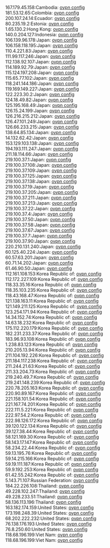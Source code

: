 167.179.45.158:Cambodia: [ovpn config](vpn/167_179_45_158.ovpn)  
181.53.12.65:Colombia: [ovpn config](vpn/181_53_12_65.ovpn)  
200.107.24.14:Ecuador: [ovpn config](vpn/200_107_24_14.ovpn)  
80.235.19.2:Estonia: [ovpn config](vpn/80_235_19_2.ovpn)  
1.65.130.2:Hong Kong: [ovpn config](vpn/1_65_130_2.ovpn)  
140.0.204.127:Indonesia: [ovpn config](vpn/140_0_204_127.ovpn)  
106.139.96.178:Japan: [ovpn config](vpn/106_139_96_178.ovpn)  
106.158.118.195:Japan: [ovpn config](vpn/106_158_118_195.ovpn)  
110.4.221.83:Japan: [ovpn config](vpn/110_4_221_83.ovpn)  
111.99.117.246:Japan: [ovpn config](vpn/111_99_117_246.ovpn)  
112.138.92.107:Japan: [ovpn config](vpn/112_138_92_107.ovpn)  
114.189.92.79:Japan: [ovpn config](vpn/114_189_92_79.ovpn)  
115.124.197.208:Japan: [ovpn config](vpn/115_124_197_208.ovpn)  
115.65.77.102:Japan: [ovpn config](vpn/115_65_77_102.ovpn)  
118.241.144.186:Japan: [ovpn config](vpn/118_241_144_186.ovpn)  
119.169.149.227:Japan: [ovpn config](vpn/119_169_149_227.ovpn)  
122.223.30.2:Japan: [ovpn config](vpn/122_223_30_2.ovpn)  
124.18.49.82:Japan: [ovpn config](vpn/124_18_49_82.ovpn)  
125.195.168.49:Japan: [ovpn config](vpn/125_195_168_49.ovpn)  
126.15.24.199:Japan: [ovpn config](vpn/126_15_24_199.ovpn)  
126.216.215.212:Japan: [ovpn config](vpn/126_216_215_212.ovpn)  
126.47.101.249:Japan: [ovpn config](vpn/126_47_101_249.ovpn)  
126.66.233.215:Japan: [ovpn config](vpn/126_66_233_215.ovpn)  
138.64.85.134:Japan: [ovpn config](vpn/138_64_85_134.ovpn)  
14.132.62.42:Japan: [ovpn config](vpn/14_132_62_42.ovpn)  
153.129.103.138:Japan: [ovpn config](vpn/153_129_103_138.ovpn)  
194.193.111.247:Japan: [ovpn config](vpn/194_193_111_247.ovpn)  
211.18.114.66:Japan: [ovpn config](vpn/211_18_114_66.ovpn)  
219.100.37.1:Japan: [ovpn config](vpn/219_100_37_1.ovpn)  
219.100.37.108:Japan: [ovpn config](vpn/219_100_37_108.ovpn)  
219.100.37.109:Japan: [ovpn config](vpn/219_100_37_109.ovpn)  
219.100.37.125:Japan: [ovpn config](vpn/219_100_37_125.ovpn)  
219.100.37.138:Japan: [ovpn config](vpn/219_100_37_138.ovpn)  
219.100.37.19:Japan: [ovpn config](vpn/219_100_37_19.ovpn)  
219.100.37.205:Japan: [ovpn config](vpn/219_100_37_205.ovpn)  
219.100.37.211:Japan: [ovpn config](vpn/219_100_37_211.ovpn)  
219.100.37.213:Japan: [ovpn config](vpn/219_100_37_213.ovpn)  
219.100.37.22:Japan: [ovpn config](vpn/219_100_37_22.ovpn)  
219.100.37.4:Japan: [ovpn config](vpn/219_100_37_4.ovpn)  
219.100.37.50:Japan: [ovpn config](vpn/219_100_37_50.ovpn)  
219.100.37.58:Japan: [ovpn config](vpn/219_100_37_58.ovpn)  
219.100.37.67:Japan: [ovpn config](vpn/219_100_37_67.ovpn)  
219.100.37.7:Japan: [ovpn config](vpn/219_100_37_7.ovpn)  
219.100.37.90:Japan: [ovpn config](vpn/219_100_37_90.ovpn)  
220.210.131.240:Japan: [ovpn config](vpn/220_210_131_240.ovpn)  
60.125.40.224:Japan: [ovpn config](vpn/60_125_40_224.ovpn)  
60.57.63.201:Japan: [ovpn config](vpn/60_57_63_201.ovpn)  
60.71.14.202:Japan: [ovpn config](vpn/60_71_14_202.ovpn)  
61.46.90.50:Japan: [ovpn config](vpn/61_46_90_50.ovpn)  
112.161.108.153:Korea Republic of: [ovpn config](vpn/112_161_108_153.ovpn)  
112.172.227.109:Korea Republic of: [ovpn config](vpn/112_172_227_109.ovpn)  
118.33.35.16:Korea Republic of: [ovpn config](vpn/118_33_35_16.ovpn)  
118.35.103.235:Korea Republic of: [ovpn config](vpn/118_35_103_235.ovpn)  
118.43.168.47:Korea Republic of: [ovpn config](vpn/118_43_168_47.ovpn)  
121.138.163.11:Korea Republic of: [ovpn config](vpn/121_138_163_11.ovpn)  
121.149.211.125:Korea Republic of: [ovpn config](vpn/121_149_211_125.ovpn)  
123.254.171.94:Korea Republic of: [ovpn config](vpn/123_254_171_94.ovpn)  
14.34.152.74:Korea Republic of: [ovpn config](vpn/14_34_152_74.ovpn)  
14.63.18.232:Korea Republic of: [ovpn config](vpn/14_63_18_232.ovpn)  
175.112.220.179:Korea Republic of: [ovpn config](vpn/175_112_220_179.ovpn)  
182.231.233.37:Korea Republic of: [ovpn config](vpn/182_231_233_37.ovpn)  
183.96.93.108:Korea Republic of: [ovpn config](vpn/183_96_93_108.ovpn)  
1.238.83.123:Korea Republic of: [ovpn config](vpn/1_238_83_123.ovpn)  
210.205.13.94:Korea Republic of: [ovpn config](vpn/210_205_13_94.ovpn)  
211.104.192.226:Korea Republic of: [ovpn config](vpn/211_104_192_226.ovpn)  
211.184.117.238:Korea Republic of: [ovpn config](vpn/211_184_117_238.ovpn)  
211.244.21.63:Korea Republic of: [ovpn config](vpn/211_244_21_63.ovpn)  
211.33.204.73:Korea Republic of: [ovpn config](vpn/211_33_204_73.ovpn)  
219.240.49.7:Korea Republic of: [ovpn config](vpn/219_240_49_7.ovpn)  
219.241.148.239:Korea Republic of: [ovpn config](vpn/219_241_148_239.ovpn)  
220.78.205.163:Korea Republic of: [ovpn config](vpn/220_78_205_163.ovpn)  
220.90.89.167:Korea Republic of: [ovpn config](vpn/220_90_89_167.ovpn)  
221.158.101.54:Korea Republic of: [ovpn config](vpn/221_158_101_54.ovpn)  
221.167.74.201:Korea Republic of: [ovpn config](vpn/221_167_74_201.ovpn)  
222.111.5.221:Korea Republic of: [ovpn config](vpn/222_111_5_221.ovpn)  
222.97.54.2:Korea Republic of: [ovpn config](vpn/222_97_54_2.ovpn)  
222.98.126.172:Korea Republic of: [ovpn config](vpn/222_98_126_172.ovpn)  
39.120.122.134:Korea Republic of: [ovpn config](vpn/39_120_122_134.ovpn)  
39.127.38.44:Korea Republic of: [ovpn config](vpn/39_127_38_44.ovpn)  
58.121.169.30:Korea Republic of: [ovpn config](vpn/58_121_169_30.ovpn)  
58.143.17.147:Korea Republic of: [ovpn config](vpn/58_143_17_147.ovpn)  
58.234.22.44:Korea Republic of: [ovpn config](vpn/58_234_22_44.ovpn)  
59.13.195.76:Korea Republic of: [ovpn config](vpn/59_13_195_76.ovpn)  
59.14.215.166:Korea Republic of: [ovpn config](vpn/59_14_215_166.ovpn)  
59.19.111.187:Korea Republic of: [ovpn config](vpn/59_19_111_187.ovpn)  
59.9.192.253:Korea Republic of: [ovpn config](vpn/59_9_192_253.ovpn)  
61.42.55.242:Korea Republic of: [ovpn config](vpn/61_42_55_242.ovpn)  
5.143.71.107:Russian Federation: [ovpn config](vpn/5_143_71_107.ovpn)  
184.22.226.108:Thailand: [ovpn config](vpn/184_22_226_108.ovpn)  
49.228.102.247:Thailand: [ovpn config](vpn/49_228_102_247.ovpn)  
49.228.233.51:Thailand: [ovpn config](vpn/49_228_233_51.ovpn)  
58.136.113.196:Thailand: [ovpn config](vpn/58_136_113_196.ovpn)  
163.182.174.159:United States: [ovpn config](vpn/163_182_174_159.ovpn)  
173.198.248.39:United States: [ovpn config](vpn/173_198_248_39.ovpn)  
68.202.222.232:United States: [ovpn config](vpn/68_202_222_232.ovpn)  
76.138.176.193:United States: [ovpn config](vpn/76_138_176_193.ovpn)  
76.8.250.60:United States: [ovpn config](vpn/76_8_250_60.ovpn)  
118.68.196.199:Viet Nam: [ovpn config](vpn/118_68_196_199.ovpn)  
118.68.196.199:Viet Nam: [ovpn config](vpn/118_68_196_199.ovpn)  
